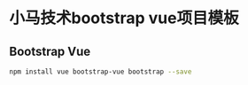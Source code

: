 小马技术bootstrap vue项目模板
==========================

## Bootstrap Vue

~~~bash
npm install vue bootstrap-vue bootstrap --save
~~~

